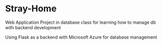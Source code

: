 # Stray-Home
Web Application Project in database class for learning how to manage db with backend development

Using Flask as a backend with Microsoft Azure for database management
